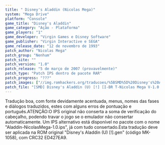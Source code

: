```yaml
---
title: " Disney's Aladdin (Nicolas Mega)"
system: "Mega Drive"
platform: "Console"
game_title: "Disney's Aladdin"
game_category: "Ação - Plataforma"
game_players: "1"
game_developer: "Virgin Games e Disney Software"
game_publisher: "Virgin Interactive e SEGA"
game_release_date: "12 de novembro de 1993"
patch_author: "Nicolas Mega"
patch_group: "Nenhum"
patch_site: ""
patch_version: "1.0"
patch_release: "5 de março de 2007 (provavelmente)"
patch_type: "Patch IPS dentro de pacote RAR"
patch_progress: "???"
patch_images: ["//img.romhackers.org/traducoes/%5BSMD%5D%20Disney's%20Aladdin%20-%20Nicolas%20Mega%20-%201.png","//img.romhackers.org/traducoes/%5BSMD%5D%20Disney's%20Aladdin%20-%20Nicolas%20Mega%20-%202.png","//img.romhackers.org/traducoes/%5BSMD%5D%20Disney's%20Aladdin%20-%20Nicolas%20Mega%20-%203.png"]
patch_file: "[SMD] Disney's Aladdin (U) [!] [I-BR T-Nicolas Mega V-1.0 A-2007].rar"
---
```

Tradução boa, com fonte devidamente acentuada, menus, nomes das fases e diálogos traduzidos, estes com alguns erros de pontuação e português.ATENÇÃO:O IPS original não conserta a soma de verificação do cabeçalho, podendo travar o jogo se o emulador não consertar automaticamente. Um IPS alternativo está disponível no pacote com o nome "Aladdin-NicolasMega-1.0.ips", já com tudo consertado.Esta tradução deve ser aplicada na ROM original "Disney's Aladdin (U) [!].gen" (código MK-1058), com CRC32 ED427EA9.
